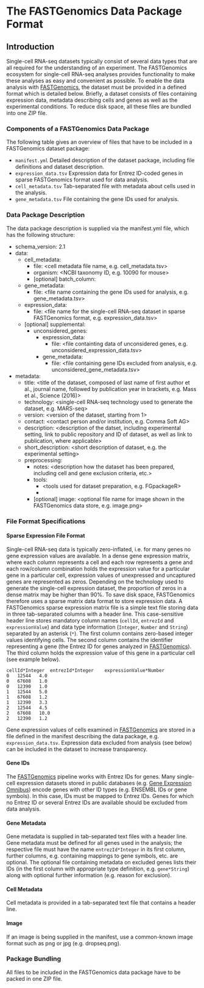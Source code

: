 # The FASTGenomics Data Package Format

## Introduction

Single-cell RNA-seq datasets typically consist of several data types that are 
all required for the understanding of an experiment. The FASTGenomics 
ecosystem for single-cell RNA-seq analyses provides functionality to make 
these analyses as easy and convenient as possible. To enable the data analysis 
with [FASTGenomics](https://fastgenomics.org), the dataset must be provided in 
a defined format which is detailed below. Briefly, a dataset consists of files 
containing expression data, metadata describing cells and genes as well as the 
experimental conditions. To reduce disk space, all these files are bundled 
into one ZIP file.


### Components of a FASTGenomics Data Package

The following table gives an overview of files that have to be included in a 
FASTGenomics dataset package:

* `manifest.yml`	Detailed description of the dataset package, including file definitions and dataset description.
* `expression_data.tsv`	Expression data for Entrez ID-coded genes in sparse FASTGenomics format used for data analysis.
* `cell_metadata.tsv`	Tab-separated file with metadata about cells used in the analysis.
* `gene_metadata.tsv`	File containing the gene IDs used for analysis.


### Data Package Description

The data package description is supplied via the manifest.yml file, which has 
the following structure:

* schema_version: 2.1
* data:
  * cell_metadata:
    * file: <cell metadata file name, e.g. cell_metadata.tsv>
    * organism: <NCBI taxonomy ID, e.g. 10090 for mouse>
    * \[optional\] batch_column: <column name in cell metadata file>
  * gene_metadata:
    * file: <file name containing the gene IDs used for analysis, e.g. gene_metadata.tsv>
  * expression_data: 
    * file: <file name for the single-cell RNA-seq dataset in sparse FASTGenomics format, e.g. expression_data.tsv>
  * \[optional\] supplemental: 
    * unconsidered_genes:
      * expression_data:
        * file: <file containting data of unconsidered genes, e.g. unconsidered_expression_data.tsv>
      * gene_metadata:
        * file: <file containing gene IDs excluded from analysis, e.g. unconsidered_gene_metadata.tsv>
* metadata:
  * title: <title of the dataset, composed of last name of first author et al., journal name, followed by publication year in brackets, e.g. Mass et al., Science (2016)>
  * technology: <single-cell RNA-seq technology used to generate the dataset, e.g. MARS-seq>
  * version: <version of the dataset, starting from 1>
  * contact: <contact person and/or institution, e.g. Comma Soft AG>
  * description: <description of the datset, including experimental setting, link to public repository and ID of dataset, as well as link to publication, where applicable>
  * short_description: <short description of dataset, e.g. the experimental setting>
  * preprocessing:
    * notes: <description how the dataset has been prepared, including cell and gene exclusion criteria, etc.>
    * tools:
      * <tools used for dataset preparation, e.g. FGpackageR>
      * <another tool used for dataset preparation>
    * \[optional\] image: <optional file name for image shown in the FASTGenomics data store, e.g. image.png>


### File Format Specifications

#### Sparse Expression File Format

Single-cell RNA-seq data is typically zero-inflated, i.e. for many genes no 
gene expression values are available. In a dense gene expression matrix, where
each column represents a cell and each row represents a gene and each 
row/column combination holds the expression value for a particular gene in a 
particular cell, expression values of unexpressed and uncaptured genes are 
represented as zeros. Depending on the technology used to generate the 
single-cell expression dataset, the proportion of zeros in a dense matrix may 
be higher than 90%. To save disk space, FASTGenomics therefore uses a sparse 
matrix data format to store expression data. A FASTGenomics sparse expression 
matrix file is a simple text file storing data in three tab-separated columns with a header line. This case-sensitive header 
line stores mandatory column names (`cellId`, `entrezId` and `expressionValue`) 
and data type information (`Integer`, `Number` and `String`) separated by an asterisk 
(`*`). The first column contains zero-based integer values identifying cells. 
The second column contains the identifier representing a gene (the Entrez ID 
for genes analyzed in [FASTGenomics](https://fastgenomics.org)). The third column holds the expression 
value of this gene in a particular cell (see example below).

```
cellId*Integer	entrezId*Integer	expressionValue*Number 
0	12544	4.0
0	67608	1.0
0	12390	1.0
1	12544	5.0
1	67608	1.2
1	12390	3.3
2	12544	4.5
2	67608	10.0
2	12390	1.2
```

Gene expression values of cells examined in [FASTGenomics](https://fastgenomics.org) are stored in 
a file defined in the manifest describing the data package, e.g. 
`expression_data.tsv`. Expression data excluded from analysis (see below) can 
be included in the dataset to increase transparency. 


#### Gene IDs

The [FASTGenomics](https://fastgenomics.org) pipeline works with Entrez IDs for genes. Many 
single-cell expression datasets stored in public databases (e.g. [Gene Expression Omnibus](http://www.ncbi-nlm.nih.gov/geo)) 
encode genes with other ID types (e.g. ENSEMBL IDs or gene symbols). In this 
case, IDs must be mapped to Entrez IDs. Genes for which no Entrez ID or 
several Entrez IDs are available should be excluded from data analysis.


#### Gene Metadata

Gene metadata is supplied in tab-separated text files with a header line. Gene 
metadata must be defined for all genes used in the analysis; the respective 
file must have the name `entrezId*Integer` in its first column, further columns, 
e.g. containing mappings to gene symbols, etc. are optional. The optional file 
containing metadata on excluded genes lists their IDs (in the first column 
with appropriate type definition, e.g. `gene*String`) along with optional 
further information (e.g. reason for exclusion).

#### Cell Metadata

Cell metadata is provided in a tab-separated text file that contains a header line. 

#### Image

If an image is being supplied in the manifest, use a common-known image format such as png or jpg (e.g. dropseq.png).

### Package Bundling

All files to be included in the FASTGenomics data package have to be packed in
one ZIP file.
